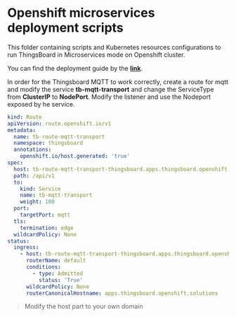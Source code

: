 # Openshift microservices deployment scripts

This folder containing scripts and Kubernetes resources configurations to run ThingsBoard in Microservices mode on Openshift cluster.

You can find the deployment guide by the [**link**](https://thingsboard.io/docs/user-guide/install/cluster/openshift-cluster-setup/).

In order for the Thingsboard MQTT to work correctly, create a route for mqtt and modify the service **tb-mqtt-transport** and change the ServiceType from **ClusterIP** to **NodePort**. Modify the listener and use the Nodeport exposed by he service.

```yaml
kind: Route
apiVersion: route.openshift.io/v1
metadata:
  name: tb-route-mqtt-transport
  namespace: thingsboard
  annotations:
    openshift.io/host.generated: 'true'
spec:
  host: tb-route-mqtt-transport-thingsboard.apps.thingsboard.openshift.solutions
  path: /api/v1
  to:
    kind: Service
    name: tb-mqtt-transport
    weight: 100
  port:
    targetPort: mqtt
  tls:
    termination: edge
  wildcardPolicy: None
status:
  ingress:
    - host: tb-route-mqtt-transport-thingsboard.apps.thingsboard.openshift.solutions
      routerName: default
      conditions:
        - type: Admitted
          status: 'True'
      wildcardPolicy: None
      routerCanonicalHostname: apps.thingsboard.openshift.solutions
```
> Modify the host part to your own domain
